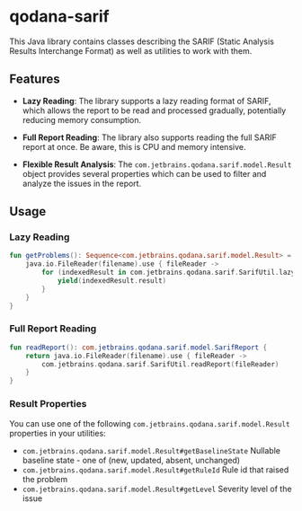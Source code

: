 # qodana-sarif

This Java library contains classes describing the SARIF (Static Analysis Results Interchange Format) as well as utilities to work with them.

## Features

- **Lazy Reading**: The library supports a lazy reading format of SARIF, which allows the report to be read and processed gradually, potentially reducing memory consumption.

- **Full Report Reading**: The library also supports reading the full SARIF report at once. Be aware, this is CPU and memory intensive.

- **Flexible Result Analysis**: The `com.jetbrains.qodana.sarif.model.Result` object provides several properties which can be used to filter and analyze the issues in the report.

## Usage

### Lazy Reading

```kotlin
fun getProblems(): Sequence<com.jetbrains.qodana.sarif.model.Result> = sequence {
    java.io.FileReader(filename).use { fileReader ->
        for (indexedResult in com.jetbrains.qodana.sarif.SarifUtil.lazyReadIndexedResults(fileReader)) {
            yield(indexedResult.result)
        }
    }
}
```

### Full Report Reading

```kotlin
fun readReport(): com.jetbrains.qodana.sarif.model.SarifReport {
    return java.io.FileReader(filename).use { fileReader ->
        com.jetbrains.qodana.sarif.SarifUtil.readReport(fileReader)
    }
}
```

### Result Properties

You can use one of the following `com.jetbrains.qodana.sarif.model.Result` properties in your utilities:

- `com.jetbrains.qodana.sarif.model.Result#getBaselineState` Nullable baseline state - one of (new, updated, absent, unchanged)
- `com.jetbrains.qodana.sarif.model.Result#getRuleId` Rule id that raised the problem
- `com.jetbrains.qodana.sarif.model.Result#getLevel` Severity level of the issue
